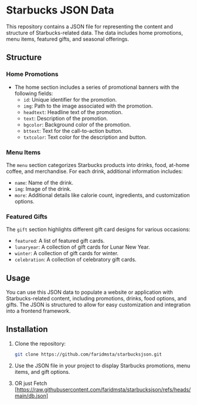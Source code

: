 # Starbucks JSON Data

This repository contains a JSON file for representing the content and structure of Starbucks-related data. The data includes home promotions, menu items, featured gifts, and seasonal offerings.

## Structure

### Home Promotions
- The home section includes a series of promotional banners with the following fields:
  - `id`: Unique identifier for the promotion.
  - `img`: Path to the image associated with the promotion.
  - `headtext`: Headline text of the promotion.
  - `text`: Description of the promotion.
  - `bgcolor`: Background color of the promotion.
  - `bttext`: Text for the call-to-action button.
  - `txtcolor`: Text color for the description and button.

### Menu Items
The `menu` section categorizes Starbucks products into drinks, food, at-home coffee, and merchandise. For each drink, additional information includes:
  - `name`: Name of the drink.
  - `img`: Image of the drink.
  - `more`: Additional details like calorie count, ingredients, and customization options.

### Featured Gifts
The `gift` section highlights different gift card designs for various occasions:
- `featured`: A list of featured gift cards.
- `lunaryear`: A collection of gift cards for Lunar New Year.
- `winter`: A collection of gift cards for winter.
- `celebration`: A collection of celebratory gift cards.

## Usage

You can use this JSON data to populate a website or application with Starbucks-related content, including promotions, drinks, food options, and gifts. The JSON is structured to allow for easy customization and integration into a frontend framework.

## Installation

1. Clone the repository:
   ```bash
   git clone https://github.com/faridmsta/starbucksjson.git
   ```

2. Use the JSON file in your project to display Starbucks promotions, menu items, and gift options.

1. OR just Fetch [https://raw.githubusercontent.com/faridmsta/starbucksjson/refs/heads/main/db.json]
